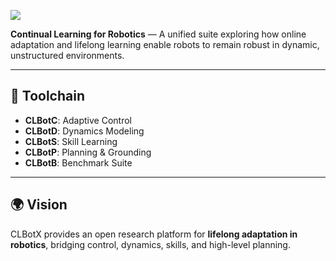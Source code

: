 ![](https://avatars.githubusercontent.com/u/227066676?s=200&v=4)

**Continual Learning for Robotics** — A unified suite exploring how online adaptation and lifelong learning enable robots to remain robust in dynamic, unstructured environments.

---

## 🔧 Toolchain

* **CLBotC**: Adaptive Control
* **CLBotD**: Dynamics Modeling
* **CLBotS**: Skill Learning
* **CLBotP**: Planning & Grounding
* **CLBotB**: Benchmark Suite

---

## 🌍 Vision

CLBotX provides an open research platform for **lifelong adaptation in robotics**, bridging control, dynamics, skills, and high-level planning.

